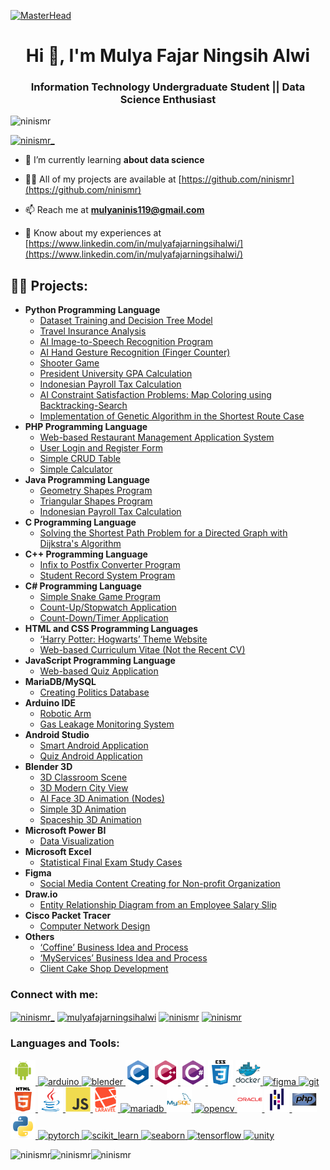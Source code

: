 [![MasterHead](https://nielseniq.com/wp-content/uploads/sites/4/2021/02/data-science-icon-animation-banner-clockwise-4.gif)](https://ninismr.io) 
<h1 align="center">Hi 👋, I'm Mulya Fajar Ningsih Alwi</h1>
<h3 align="center">Information Technology Undergraduate Student || Data Science Enthusiast</h3>
<!-- <img align="right" alt="Coding" width="400" src="https://cdn.dribbble.com/users/2514124/screenshots/5439070/media/01d3300ea655f716d67efa6665113005.gif"> -->

<p align="left"> <img src="https://komarev.com/ghpvc/?username=ninismr&label=Profile%20views&color=0e75b6&style=flat" alt="ninismr" /> </p>

<p align="left"> <a href="https://twitter.com/ninismr_" target="blank"><img src="https://img.shields.io/twitter/follow/ninismr_?logo=twitter&style=for-the-badge" alt="ninismr_" /></a> </p>

- 🌱 I’m currently learning **about data science**

- 👨‍💻 All of my projects are available at [https://github.com/ninismr](https://github.com/ninismr)

<!-- - 💬 Ask me about **Data Training, Data Modelling, Data Visualization, Python Programming, and Databases** -->

- 📫 Reach me at **mulyaninis119@gmail.com**

- 📄 Know about my experiences at [https://www.linkedin.com/in/mulyafajarningsihalwi/](https://www.linkedin.com/in/mulyafajarningsihalwi/)

<!-- - ⚡ About me **eager to learn new things, detail-oriented, and responsible** -->

<h2>👨‍💻 Projects:</h2>

- <b>Python Programming Language</b>
  - [Dataset Training and Decision Tree Model](https://github.com/ninismr/Dataset-Training-and-Decision-Tree-Model-using-Python-Programming-Language)
  - [Travel Insurance Analysis](https://github.com/ninismr/Travel-Insurance-Analysis-using-Python-Programming-Language) 
  - [AI Image-to-Speech Recognition Program](https://github.com/ninismr/AI-Image-to-Speech-Recognition-Program-using-Python-Programming-Language)
  - [AI Hand Gesture Recognition (Finger Counter)](https://github.com/ninismr/AI-Hand-Gesture-Recognition-using-Python-Programming-Language)
  - [Shooter Game](https://github.com/ninismr/Shooter-Game-using-PyGame-with-Python-Programming-Language)
  - [President University GPA Calculation](https://github.com/ninismr/President-University-GPA-Calculation-using-Python-Programming-Language)
  - [Indonesian Payroll Tax Calculation](https://github.com/ninismr/Indonesian-Payroll-Tax-Calculation-using-Python-Programming-Language)
  - [AI Constraint Satisfaction Problems: Map Coloring using Backtracking-Search](https://github.com/ninismr/AI-CSP-Map-Coloring-with-Backtracking-Search-using-Python-Programming-Language)
  - [Implementation of Genetic Algorithm in the Shortest Route Case](https://github.com/ninismr/Implementation-of-Genetic-Algorithm-in-the-Shortest-Route-Case-using-Python-Programming-Language)
- <b>PHP Programming Language</b>
  - [Web-based Restaurant Management Application System](https://github.com/ninismr/Web-Based-Restaurant-Management-Application-System)
  - [User Login and Register Form](https://github.com/ninismr/User-Login-and-Register-Form-using-PHP-Programming-Language)
  - [Simple CRUD Table](https://github.com/ninismr/Simple-CRUD-Table-using-PHP-Programming-Language)
  - [Simple Calculator](https://github.com/ninismr/Simple-Calculator-using-PHP-Programming-Language)
- <b>Java Programming Language</b>
  - [Geometry Shapes Program](https://github.com/ninismr/Geometry-Shapes-Program-using-Java-Programming-Language)
  - [Triangular Shapes Program](https://github.com/ninismr/Triangular-Shapes-Program-using-Java-Programming-Language)
  - [Indonesian Payroll Tax Calculation](https://github.com/ninismr/Indonesian-Payroll-Tax-Calculation-using-Java-Programming-Language)
- <b>C Programming Language</b>
  - [Solving the Shortest Path Problem for a Directed Graph with Dijkstra's Algorithm](https://github.com/ninismr/Solving-the-Shortest-Path-Problem-with-Dijkstra-Algorithm-using-the-C-Programming-Language)
- <b>C++ Programming Language</b>
  - [Infix to Postfix Converter Program](https://github.com/ninismr/Infix-to-Postfix-Converter-Program-using-C-Programming-Language)
  - [Student Record System Program](https://github.com/ninismr/Student-Record-System-Program-using-C-Programming-Language)
- <b>C# Programming Language</b>
  - [Simple Snake Game Program](https://github.com/ninismr/Simple-Snake-Game-Program-using-CS-Programming-Language)
  - [Count-Up/Stopwatch Application](https://github.com/ninismr/Count-Up-Stopwatch-Application-using-CS-Programming-Language)
  - [Count-Down/Timer Application](https://github.com/ninismr/Count-Down-Timer-Application-using-CS-Programming-Language)
- <b>HTML and CSS Programming Languages</b>
  - [‘Harry Potter: Hogwarts’ Theme Website](https://github.com/ninismr/Harry-Potter-Hogwarts-Theme-Website-using-PHP-HTML-and-CSS-Programming-Languages)
  - [Web-based Curriculum Vitae (Not the Recent CV)](https://github.com/ninismr/Web-Based-Curriculum-Vitae-using-HTML-and-CSS-Programming-Languages)
- <b>JavaScript Programming Language</b>
  - [Web-based Quiz Application](https://github.com/ninismr/Web-Based-Quiz-Application-using-JavaScript-CSS-and-HTML-Programming-Languages)
- <b>MariaDB/MySQL</b>
  - [Creating Politics Database](https://github.com/ninismr/Creating-Politics-Database-using-MariaDB)
- <b>Arduino IDE</b>
  - [Robotic Arm](https://github.com/ninismr/Robotic-Arm)
  - [Gas Leakage Monitoring System](https://github.com/ninismr/Gas-Leakage-Monitoring-System)
- <b>Android Studio</b>
  - [Smart Android Application](https://github.com/ninismr/Smart-Android-Application-using-Android-Studio)
  - [Quiz Android Application](https://github.com/ninismr/Quiz-Android-Application-using-Android-Studio)
- <b>Blender 3D</b>
  - [3D Classroom Scene](https://github.com/ninismr/3D-Classroom-Scene-using-Blender-3D)
  - [3D Modern City View](https://github.com/ninismr/3D-Modern-City-View-using-Blender-3D)
  - [AI Face 3D Animation (Nodes)](https://github.com/ninismr/AI-Face-3D-Animation-Nodes-using-Blender-3D)
  - [Simple 3D Animation](https://github.com/ninismr/Simple-3D-Animation-using-Blender-3D)
  - [Spaceship 3D Animation](https://github.com/ninismr/Spaceship-3D-Animation-using-Blender-3D)
- <b>Microsoft Power BI</b>
  - [Data Visualization](https://github.com/ninismr/Data-Visualization-using-Power-BI)
- <b>Microsoft Excel</b>
  - [Statistical Final Exam Study Cases](https://github.com/ninismr/Statistical-Final-Exam-Study-Cases-using-Microsoft-Excel)
- <b>Figma</b>
  - [Social Media Content Creating for Non-profit Organization](https://github.com/ninismr/Social-Media-Content-Creating-for-Non-profit-Organization)
- <b>Draw.io</b>
  - [Entity Relationship Diagram from an Employee Salary Slip](https://github.com/ninismr/Entity-Relationship-Diagram-from-an-Employee-Salary-Slip)
- <b>Cisco Packet Tracer</b>
  - [Computer Network Design](https://github.com/ninismr/Computer-Network-Design-using-Cisco-Packet-Tracer)
- <b>Others</b>
  - [‘Coffine’ Business Idea and Process](https://github.com/ninismr/Coffine-Business-Idea-and-Process)
  - [‘MyServices’ Business Idea and Process](https://github.com/ninismr/MyServices-Business-Idea-and-Process)
  - [Client Cake Shop Development](https://github.com/ninismr/Client-Cake-Shop-Development)

<h3 align="left">Connect with me:</h3>
<p align="left">
<a href="https://twitter.com/ninismr_" target="blank"><img align="center" src="https://raw.githubusercontent.com/rahuldkjain/github-profile-readme-generator/master/src/images/icons/Social/twitter.svg" alt="ninismr_" height="30" width="40" /></a>
<a href="https://linkedin.com/in/mulyafajarningsihalwi" target="blank"><img align="center" src="https://raw.githubusercontent.com/rahuldkjain/github-profile-readme-generator/master/src/images/icons/Social/linked-in-alt.svg" alt="mulyafajarningsihalwi" height="30" width="40" /></a>
<a href="https://fb.com/ninismr" target="blank"><img align="center" src="https://raw.githubusercontent.com/rahuldkjain/github-profile-readme-generator/master/src/images/icons/Social/facebook.svg" alt="ninismr" height="30" width="40" /></a>
<a href="https://instagram.com/ninismr" target="blank"><img align="center" src="https://raw.githubusercontent.com/rahuldkjain/github-profile-readme-generator/master/src/images/icons/Social/instagram.svg" alt="ninismr" height="30" width="40" /></a>
</p>

<h3 align="left">Languages and Tools:</h3>
<p align="left"> <a href="https://developer.android.com" target="_blank" rel="noreferrer"> <img src="https://raw.githubusercontent.com/devicons/devicon/master/icons/android/android-original-wordmark.svg" alt="android" width="40" height="40"/> </a> <a href="https://www.arduino.cc/" target="_blank" rel="noreferrer"> <img src="https://cdn.worldvectorlogo.com/logos/arduino-1.svg" alt="arduino" width="40" height="40"/> </a> <a href="https://www.blender.org/" target="_blank" rel="noreferrer"> <img src="https://download.blender.org/branding/community/blender_community_badge_white.svg" alt="blender" width="40" height="40"/> </a> <a href="https://www.cprogramming.com/" target="_blank" rel="noreferrer"> <img src="https://raw.githubusercontent.com/devicons/devicon/master/icons/c/c-original.svg" alt="c" width="40" height="40"/> </a> <a href="https://www.w3schools.com/cpp/" target="_blank" rel="noreferrer"> <img src="https://raw.githubusercontent.com/devicons/devicon/master/icons/cplusplus/cplusplus-original.svg" alt="cplusplus" width="40" height="40"/> </a> <a href="https://www.w3schools.com/cs/" target="_blank" rel="noreferrer"> <img src="https://raw.githubusercontent.com/devicons/devicon/master/icons/csharp/csharp-original.svg" alt="csharp" width="40" height="40"/> </a> <a href="https://www.w3schools.com/css/" target="_blank" rel="noreferrer"> <img src="https://raw.githubusercontent.com/devicons/devicon/master/icons/css3/css3-original-wordmark.svg" alt="css3" width="40" height="40"/> </a> <a href="https://www.docker.com/" target="_blank" rel="noreferrer"> <img src="https://raw.githubusercontent.com/devicons/devicon/master/icons/docker/docker-original-wordmark.svg" alt="docker" width="40" height="40"/> </a> <a href="https://www.figma.com/" target="_blank" rel="noreferrer"> <img src="https://www.vectorlogo.zone/logos/figma/figma-icon.svg" alt="figma" width="40" height="40"/> </a> <a href="https://git-scm.com/" target="_blank" rel="noreferrer"> <img src="https://www.vectorlogo.zone/logos/git-scm/git-scm-icon.svg" alt="git" width="40" height="40"/> </a> <a href="https://www.w3.org/html/" target="_blank" rel="noreferrer"> <img src="https://raw.githubusercontent.com/devicons/devicon/master/icons/html5/html5-original-wordmark.svg" alt="html5" width="40" height="40"/> </a> <a href="https://www.java.com" target="_blank" rel="noreferrer"> <img src="https://raw.githubusercontent.com/devicons/devicon/master/icons/java/java-original.svg" alt="java" width="40" height="40"/> </a> <a href="https://developer.mozilla.org/en-US/docs/Web/JavaScript" target="_blank" rel="noreferrer"> <img src="https://raw.githubusercontent.com/devicons/devicon/master/icons/javascript/javascript-original.svg" alt="javascript" width="40" height="40"/> </a> <a href="https://laravel.com/" target="_blank" rel="noreferrer"> <img src="https://raw.githubusercontent.com/devicons/devicon/master/icons/laravel/laravel-plain-wordmark.svg" alt="laravel" width="40" height="40"/> </a> <a href="https://mariadb.org/" target="_blank" rel="noreferrer"> <img src="https://www.vectorlogo.zone/logos/mariadb/mariadb-icon.svg" alt="mariadb" width="40" height="40"/> </a> <a href="https://www.mysql.com/" target="_blank" rel="noreferrer"> <img src="https://raw.githubusercontent.com/devicons/devicon/master/icons/mysql/mysql-original-wordmark.svg" alt="mysql" width="40" height="40"/> </a> <a href="https://opencv.org/" target="_blank" rel="noreferrer"> <img src="https://www.vectorlogo.zone/logos/opencv/opencv-icon.svg" alt="opencv" width="40" height="40"/> </a> <a href="https://www.oracle.com/" target="_blank" rel="noreferrer"> <img src="https://raw.githubusercontent.com/devicons/devicon/master/icons/oracle/oracle-original.svg" alt="oracle" width="40" height="40"/> </a> <a href="https://pandas.pydata.org/" target="_blank" rel="noreferrer"> <img src="https://raw.githubusercontent.com/devicons/devicon/2ae2a900d2f041da66e950e4d48052658d850630/icons/pandas/pandas-original.svg" alt="pandas" width="40" height="40"/> </a> <a href="https://www.php.net" target="_blank" rel="noreferrer"> <img src="https://raw.githubusercontent.com/devicons/devicon/master/icons/php/php-original.svg" alt="php" width="40" height="40"/> </a> <a href="https://www.python.org" target="_blank" rel="noreferrer"> <img src="https://raw.githubusercontent.com/devicons/devicon/master/icons/python/python-original.svg" alt="python" width="40" height="40"/> </a> <a href="https://pytorch.org/" target="_blank" rel="noreferrer"> <img src="https://www.vectorlogo.zone/logos/pytorch/pytorch-icon.svg" alt="pytorch" width="40" height="40"/> </a> <a href="https://scikit-learn.org/" target="_blank" rel="noreferrer"> <img src="https://upload.wikimedia.org/wikipedia/commons/0/05/Scikit_learn_logo_small.svg" alt="scikit_learn" width="40" height="40"/> </a> <a href="https://seaborn.pydata.org/" target="_blank" rel="noreferrer"> <img src="https://seaborn.pydata.org/_images/logo-mark-lightbg.svg" alt="seaborn" width="40" height="40"/> </a> <a href="https://www.tensorflow.org" target="_blank" rel="noreferrer"> <img src="https://www.vectorlogo.zone/logos/tensorflow/tensorflow-icon.svg" alt="tensorflow" width="40" height="40"/> </a> <a href="https://unity.com/" target="_blank" rel="noreferrer"> <img src="https://www.vectorlogo.zone/logos/unity3d/unity3d-icon.svg" alt="unity" width="40" height="40"/> </a> </p>

<p><img align="left" src="https://github-readme-stats.vercel.app/api/top-langs?username=ninismr&show_icons=true&locale=en&layout=compact" alt="ninismr" /></p>

<p><img align="left" src="https://github-readme-stats.vercel.app/api?username=ninismr&show_icons=true&locale=en" alt="ninismr" /></p>

<p><img align="left" src="https://github-readme-streak-stats.herokuapp.com/?user=ninismr&" alt="ninismr" /></p>

